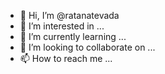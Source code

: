 - 👋 Hi, I’m @ratanatevada
- 👀 I’m interested in ...
- 🌱 I’m currently learning ...
- 💞️ I’m looking to collaborate on ...
- 📫 How to reach me ...

<!---
ratanatevada/ratanatevada is a ✨ special ✨ repository because its `README.md` (this file) appears on your GitHub profile.
You can click the Preview link to take a look at your changes.
--->
